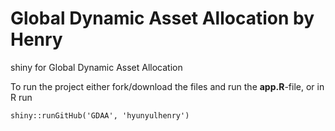 # Global Dynamic Asset Allocation by Henry
shiny for Global Dynamic Asset Allocation 

To run the project either fork/download the files and run the **app.R**-file, or in R run
```{r}
shiny::runGitHub('GDAA', 'hyunyulhenry')
```
